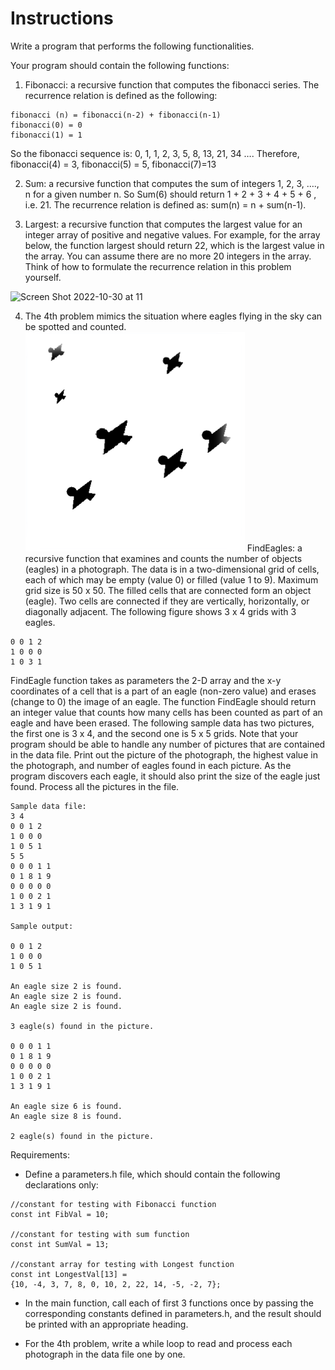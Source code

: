 # Instructions
 Write a program that performs the following functionalities.

Your program should contain the following functions:

1.	Fibonacci: a recursive function that computes the fibonacci series. The recurrence relation is defined as the following:
```
fibonacci (n) = fibonacci(n-2) + fibonacci(n-1)
fibonacci(0) = 0
fibonacci(1) = 1
```
So the fibonacci sequence is: 0, 1, 1, 2, 3, 5, 8, 13, 21, 34 …. Therefore, fibonacci(4) = 3, fibonacci(5) = 5, fibonacci(7)=13

2. 	Sum: a recursive function that computes the sum of integers 1, 2, 3, …., n for a given number n.
So Sum(6) should return 1 + 2 + 3 + 4 + 5 + 6 , i.e. 21. The recurrence relation is defined as: sum(n) = n + sum(n-1).

3. Largest: a recursive function that computes the largest value for an integer array of positive and negative values. For example, for the array below, the function largest should return 22, which is the largest value in the array. You can assume there are no more 20 integers in the array. Think of how to formulate the recurrence relation in this problem yourself.

![Screen Shot 2022-10-30 at 11](Screen%20Shot%202022-10-30%20at%2011.33.21%20PM.png)

4. The 4th problem mimics the situation where eagles flying in the sky can be spotted and counted.
   ![eagles](eagles.png)
    	FindEagles: a recursive function that examines and counts the number of objects (eagles) in a photograph. The data is in a two-dimensional grid of cells, each of which may be empty (value 0) or filled (value 1 to 9). Maximum grid size is 50 x 50. The filled cells that are connected form an object (eagle). Two cells are connected if they are vertically, horizontally, or diagonally adjacent.  The following figure shows 3 x 4 grids with 3 eagles.
``` 
0 0 1 2
1 0 0 0
1 0 3 1
```
FindEagle function takes as parameters the 2-D array and the x-y coordinates of a cell that is a part of an eagle (non-zero value) and erases (change to 0) the image of an eagle.  The function FindEagle should return an integer value that counts how many cells has been counted as part of an eagle and have been erased.
The following sample data has two pictures, the first one is 3 x 4, and the second one is 5 x 5 grids. Note that your program should be able to handle any number of pictures that are contained in the data file.
Print out the picture of the photograph, the highest value in the photograph, and number of eagles found in each picture.  As the program discovers each eagle, it should also print the size of the eagle just found.  Process all the pictures in the file. 
```
Sample data file:
3 4
0 0 1 2
1 0 0 0
1 0 5 1
5 5
0 0 0 1 1
0 1 8 1 9
0 0 0 0 0
1 0 0 2 1
1 3 1 9 1
 
Sample output:
 
0 0 1 2 
1 0 0 0 
1 0 5 1 

An eagle size 2 is found.
An eagle size 2 is found.
An eagle size 2 is found.

3 eagle(s) found in the picture.

0 0 0 1 1 
0 1 8 1 9 
0 0 0 0 0 
1 0 0 2 1 
1 3 1 9 1 

An eagle size 6 is found.
An eagle size 8 is found.

2 eagle(s) found in the picture.
```
Requirements:
* Define a parameters.h file, which should contain the following declarations only:
```
//constant for testing with Fibonacci function
const int FibVal = 10;

//constant for testing with sum function
const int SumVal = 13;

//constant array for testing with Longest function
const int LongestVal[13] = 
{10, -4, 3, 7, 8, 0, 10, 2, 22, 14, -5, -2, 7};
```

* In the main function, call each of first 3 functions once by passing the corresponding constants defined in parameters.h, and the result should be printed with an appropriate heading.

* For the 4th problem, write a while loop to read and process each photograph in the data file one by one. 